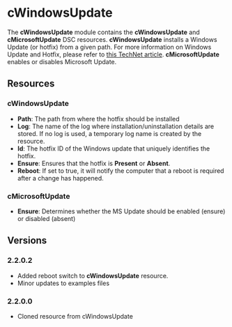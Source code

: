 ﻿# cWindowsUpdate

The **cWindowsUpdate** module contains the **cWindowsUpdate** and **cMicrosoftUpdate** DSC resources.
**cWindowsUpdate** installs a Windows Update (or hotfix) from a given path. For more information on Windows Update and Hotfix, please refer to [this TechNet article](http://technet.microsoft.com/en-us/library/cc750077.aspx).
**cMicrosoftUpdate** enables or disables Microsoft Update.

## Resources

### cWindowsUpdate

* **Path**: The path from where the hotfix should be installed
* **Log**: The name of the log where installation/uninstallation details are stored. 
If no log is used, a temporary log name is created by the resource. 
* **Id**: The hotfix ID of the Windows update that uniquely identifies the hotfix.
* **Ensure**: Ensures that the hotfix is **Present** or **Absent**. 
* **Reboot**: If set to true, it will notify the computer that a reboot is required after a change has happened.

### cMicrosoftUpdate

* **Ensure**: Determines whether the MS Update should be enabled (ensure) or disabled (absent)

## Versions

### 2.2.0.2

* Added reboot switch to **cWindowsUpdate** resource.
* Minor updates to examples files

### 2.2.0.0

* Cloned resource from cWindowsUpdate

